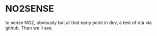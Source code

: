 # NO2SENSE
to sense NO2, obviously
but at that early point in dev, a test of ota via github. Then we'll see.
